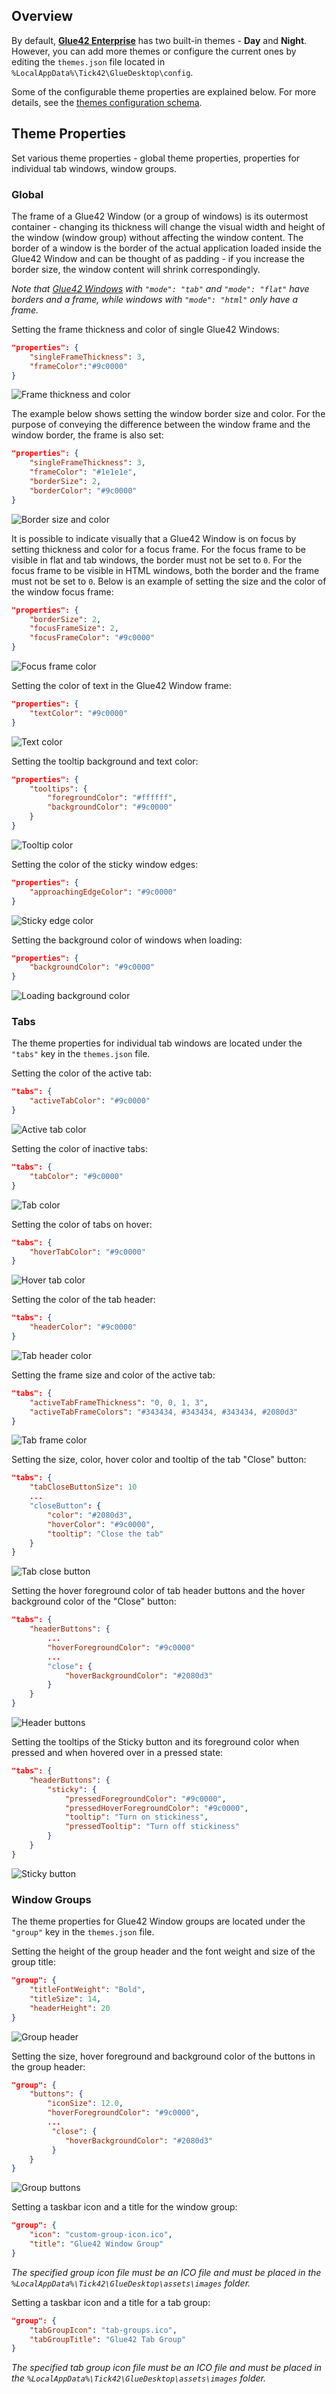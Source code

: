 ## Overview

By default, [**Glue42 Enterprise**](https://glue42.com/enterprise/) has two built-in themes - **Day** and **Night**. However, you can add more themes or configure the current ones by editing the `themes.json` file located in `%LocalAppData%\Tick42\GlueDesktop\config`.

Some of the configurable theme properties are explained below. For more details, see the [themes configuration schema](../../../assets/configuration/themes.json).

## Theme Properties

Set various theme properties - global theme properties, properties for individual tab windows, window groups.

### Global

The frame of a Glue42 Window (or a group of windows) is its outermost container - changing its thickness will change the visual width and height of the window (window group) without affecting the window content. The border of a window is the border of the actual application loaded inside the Glue42 Window and can be thought of as padding - if you increase the border size, the window content will shrink correspondingly. 

*Note that [Glue42 Windows](../../../glue42-concepts/windows/window-management/overview/index.html) with `"mode": "tab"` and `"mode": "flat"` have borders and a frame, while windows with `"mode": "html"` only have a frame.*

Setting the frame thickness and color of single Glue42 Windows:

```json
"properties": {
    "singleFrameThickness": 3,
    "frameColor":"#9c0000"
}
```

![Frame thickness and color](../../../images/themes/frame-thickness-color.png)

The example below shows setting the window border size and color. For the purpose of conveying the difference between the window frame and the window border, the frame is also set:

```json
"properties": {
    "singleFrameThickness": 3,
    "frameColor": "#1e1e1e",
    "borderSize": 2,
    "borderColor": "#9c0000"
}
```

![Border size and color](../../../images/themes/border-size-color.png)

It is possible to indicate visually that a Glue42 Window is on focus by setting thickness and color for a focus frame. For the focus frame to be visible in flat and tab windows, the border must not be set to `0`. For the focus frame to be visible in HTML windows, both the border and the frame must not be set to `0`. Below is an example of setting the size and the color of the window focus frame:

```json
"properties": {
    "borderSize": 2,
    "focusFrameSize": 2,
    "focusFrameColor": "#9c0000"
}
```

![Focus frame color](../../../images/themes/focus-frame-color.gif)

Setting the color of text in the Glue42 Window frame:

```json
"properties": {
    "textColor": "#9c0000"
}
```

![Text color](../../../images/themes/text-color.png)

Setting the tooltip background and text color:

```json
"properties": {
    "tooltips": {
        "foregroundColor": "#ffffff",
        "backgroundColor": "#9c0000"
    }
}
```

![Tooltip color](../../../images/themes/tooltip-color.png)

Setting the color of the sticky window edges:

```json
"properties": {
    "approachingEdgeColor": "#9c0000"
}
```

![Sticky edge color](../../../images/themes/sticky-edge-color.gif)

Setting the background color of windows when loading:

```json
"properties": {
    "backgroundColor": "#9c0000"
}
```

![Loading background color](../../../images/themes/loading-background-color.png)

### Tabs

The theme properties for individual tab windows are located under the `"tabs"` key in the `themes.json` file.

Setting the color of the active tab:

```json
"tabs": {
    "activeTabColor": "#9c0000"
}
```

![Active tab color](../../../images/themes/active-tab-color.png)

Setting the color of inactive tabs:

```json
"tabs": {
    "tabColor": "#9c0000"
}
```

![Tab color](../../../images/themes/tab-color.png)

Setting the color of tabs on hover:

```json
"tabs": {
    "hoverTabColor": "#9c0000"
}
```

![Hover tab color](../../../images/themes/hover-tab-color.png)

Setting the color of the tab header:

```json
"tabs": {
    "headerColor": "#9c0000"
}
```

![Tab header color](../../../images/themes/tab-header-color.png)

Setting the frame size and color of the active tab:

```json
"tabs": {
    "activeTabFrameThickness": "0, 0, 1, 3",
    "activeTabFrameColors": "#343434, #343434, #343434, #2080d3"
}
```

![Tab frame color](../../../images/themes/active-tab-frame-color.png)

Setting the size, color, hover color and tooltip of the tab "Close" button:

```json
"tabs": {
    "tabCloseButtonSize": 10
    ...
    "closeButton": {
        "color": "#2080d3",
        "hoverColor": "#9c0000",
        "tooltip": "Close the tab"
    }
}
```

![Tab close button](../../../images/themes/tab-close-button.gif)

Setting the hover foreground color of tab header buttons and the hover background color of the "Close" button:

```json
"tabs": {
    "headerButtons": {
        ...
        "hoverForegroundColor": "#9c0000"
        ...
        "close": {
            "hoverBackgroundColor": "#2080d3"
        }
    }
}
```

![Header buttons](../../../images/themes/header-buttons.gif)

Setting the tooltips of the Sticky button and its foreground color when pressed and when hovered over in a pressed state:

```json
"tabs": {
    "headerButtons": {
        "sticky": {
            "pressedForegroundColor": "#9c0000",
            "pressedHoverForegroundColor": "#9c0000",
            "tooltip": "Turn on stickiness",
            "pressedTooltip": "Turn off stickiness"
        }
    }
}
```

![Sticky button](../../../images/themes/sticky-button-color.gif)

### Window Groups

The theme properties for Glue42 Window groups are located under the `"group"` key in the `themes.json` file.

Setting the height of the group header and the font weight and size of the group title:

```json
"group": {
    "titleFontWeight": "Bold",
    "titleSize": 14,
    "headerHeight": 20
}
```

![Group header](../../../images/themes/group-header.png)

Setting the size, hover foreground and background color of the buttons in the group header:

```json
"group": {
    "buttons": {
        "iconSize": 12.0,
        "hoverForegroundColor": "#9c0000",
        ...
         "close": {
            "hoverBackgroundColor": "#2080d3"
         }
    }
}
```

![Group buttons](../../../images/themes/group-buttons.gif)

Setting a taskbar icon and a title for the window group:

```json
"group": {
    "icon": "custom-group-icon.ico",
    "title": "Glue42 Window Group"
}
```

*The specified group icon file must be an ICO file and must be placed in the `%LocalAppData%\Tick42\GlueDesktop\assets\images` folder.*

Setting a taskbar icon and a title for a tab group:

```json
"group": {
    "tabGroupIcon": "tab-groups.ico",
    "tabGroupTitle": "Glue42 Tab Group"
}
```

*The specified tab group icon file must be an ICO file and must be placed in the `%LocalAppData%\Tick42\GlueDesktop\assets\images` folder.*